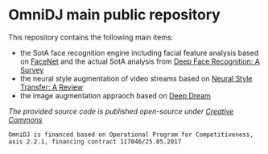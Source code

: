 # OmniDJ main public repository

This repository contains the following main items:
- the SotA face recognition engine including facial feature analysis based on [FaceNet](https://arxiv.org/abs/1503.03832) and the actual SotA analysis from [Deep Face Recognition: A Survey](https://arxiv.org/abs/1804.06655v1) 
- the neural style augmentation of video streams based on [Neural Style Transfer: A Review](https://arxiv.org/abs/1705.04058)
- the image augmentation appraoch based on [Deep Dream](https://web.archive.org/web/20150708233542/http://googleresearch.blogspot.co.uk/2015/07/deepdream-code-example-for-visualizing.html)

_The provided source code is published open-source under [Creative Commons](https://creativecommons.org/licenses/?lang=ro)_

```
OmniDJ is financed based on Operational Program for Competitiveness, axis 2.2.1, financing contract 117046/25.05.2017
```
